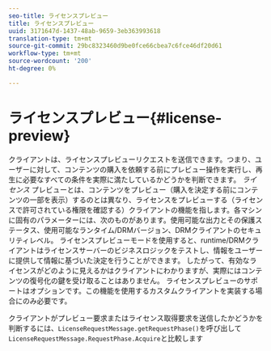 ```yaml
---
seo-title: ライセンスプレビュー
title: ライセンスプレビュー
uuid: 3171647d-1437-48ab-9659-3eb363993618
translation-type: tm+mt
source-git-commit: 29bc8323460d9be0fce66cbea7c6fce46df20d61
workflow-type: tm+mt
source-wordcount: '200'
ht-degree: 0%

---
```



# ライセンスプレビュー{#license-preview}

クライアントは、ライセンスプレビューリクエストを送信できます。つまり、ユーザーに対して、コンテンツの購入を依頼する前にプレビュー操作を実行し、再生に必要なすべての条件を実際に満たしているかどうかを判断できます。 *ライセンス* プレビューとは、コンテンツをプレビュー（購入を決定する前にコンテンツの一部を表示）するのとは異なり、ライセンスをプレビューする（ライセンスで許可されている権限を確認する）クライアントの機能を指します。各マシンに固有のパラメーターには、次のものがあります。使用可能な出力とその保護ステータス、使用可能なランタイム/DRMバージョン、DRMクライアントのセキュリティレベル。 ライセンスプレビューモードを使用すると、runtime/DRMクライアントはライセンスサーバーのビジネスロジックをテストし、情報をユーザーに提供して情報に基づいた決定を行うことができます。 したがって、有効なライセンスがどのように見えるかはクライアントにわかりますが、実際にはコンテンツの復号化の鍵を受け取ることはありません。 ライセンスプレビューのサポートはオプションです。この機能を使用するカスタムクライアントを実装する場合にのみ必要です。

クライアントがプレビュー要求またはライセンス取得要求を送信したかどうかを判断するには、`LicenseRequestMessage.getRequestPhase()`を呼び出して`LicenseRequestMessage.RequestPhase.Acquire`と比較します
